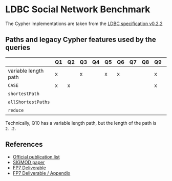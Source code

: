 # LDBC Social Network Benchmark

The Cypher implementations are taken from the [LDBC specification v0.2.2](https://github.com/ldbc/ldbc_snb_docs/blob/master/LDBC_SNB_v0.2.2.pdf)

## Paths and legacy Cypher features used by the queries

|                                 |  Q1 |  Q2 |  Q3 |  Q4 |  Q5 |  Q6 |  Q7 |  Q8 |  Q9 | Q10 | Q11 | Q12 | Q13 | Q14 |
| ------------------------------- | --- | --- | --- | --- | --- | --- | --- | --- | --- | --- | --- | --- | --- | --- |
| variable length path            |  x  |     |  x  |     |  x  |  x  |     |     |  x  |  x  | x   | x   |     |     |
| `CASE`                          |  x  |  x  |     |     |     |     |     |     |  x  |     |     |     | x   |     |
| `shortestPath`                  |     |     |     |     |     |     |     |     |     |     |     |     | x   |     |
| `allShortestPaths`              |     |     |     |     |     |     |     |     |     |     |     |     |     | x   |
| `reduce`                        |     |     |     |     |     |     |     |     |     |     |     |     |     | x   |

Technically, Q10 has a variable length path, but the length of the path is `2..2`.

## References

* [Official publication list](http://ldbcouncil.org/publications)
* [SIGMOD paper](http://dl.acm.org/citation.cfm?id=2742786)
* [FP7 Deliverable](http://ldbcouncil.org/sites/default/files/LDBC_D3.3.34.pdf)
* [FP7 Deliverable / Appendix](http://ldbcouncil.org/sites/default/files/LDBC_D3.3.34_appendix.pdf)
